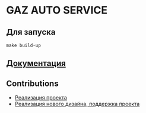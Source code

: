 # GAZ AUTO SERVICE

## Для запуска
`make build-up`

## [Документация](docs/)

## Сontributions 
- [Реализация проекта](https://github.com/VitaliyFrolov)
- [Реализация нового дизайна, поддержка проекта](https://github.com/YA-ZHIVU-V-BOCHKE)